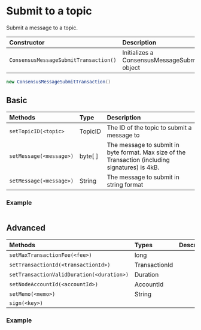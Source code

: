 # Submit to a topic

Submit a message to a topic.

| Constructor | Description |
| :--- | :--- |
| `ConsensusMessageSubmitTransaction()` | Initializes a ConsensusMessageSubmitTransaction object |

```java
new ConsensusMessageSubmitTransaction()
```

## Basic

| Methods | Type | Description |
| :--- | :--- | :--- |
| `setTopicID(<topic>` | TopicID | The ID of the topic to submit a message to |
| `setMessage(<message>)` | byte\[ \] | The message to submit in byte format. Max size of the Transaction \(including signatures\) is 4kB. |
| `setMessage(<message>)` | String | The message to submit in string format |

### Example

```java

```

## Advanced

| Methods | Types | Description |
| :--- | :--- | :--- |
| `setMaxTransactionFee(<fee>)` | long |  |
| `setTransactionId(<transactionId>)` | TransactionId |  |
| `setTransactionValidDuration(<duration>)` | Duration |  |
| `setNodeAccountId(<accountId>)` | AccountId |  |
| `setMemo(<memo>)` | String |  |
| `sign(<key>)` |  |  |

### Example

```java

```

